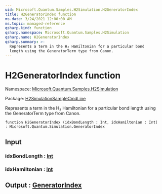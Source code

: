 ```yaml
---
uid: Microsoft.Quantum.Samples.H2Simulation.H2GeneratorIndex
title: H2GeneratorIndex function
ms.date: 3/24/2021 12:00:00 AM
ms.topic: managed-reference
qsharp.kind: function
qsharp.namespace: Microsoft.Quantum.Samples.H2Simulation
qsharp.name: H2GeneratorIndex
qsharp.summary: >-
  Represents a term in the H₂ Hamiltonian for a particular bond
  length using the GeneratorTerm type from Canon.
---
```


# H2GeneratorIndex function

Namespace: [Microsoft.Quantum.Samples.H2Simulation](xref:Microsoft.Quantum.Samples.H2Simulation)

Package: [H2SimulationSampleCmdLine](https://nuget.org/packages/H2SimulationSampleCmdLine)


Represents a term in the H₂ Hamiltonian for a particular bondlength using the GeneratorTerm type from Canon.

```qsharp
function H2GeneratorIndex (idxBondLength : Int, idxHamiltonian : Int) : Microsoft.Quantum.Simulation.GeneratorIndex
```


## Input

### idxBondLength : [Int](xref:microsoft.quantum.lang-ref.int)




### idxHamiltonian : [Int](xref:microsoft.quantum.lang-ref.int)





## Output : [GeneratorIndex](xref:Microsoft.Quantum.Simulation.GeneratorIndex)

